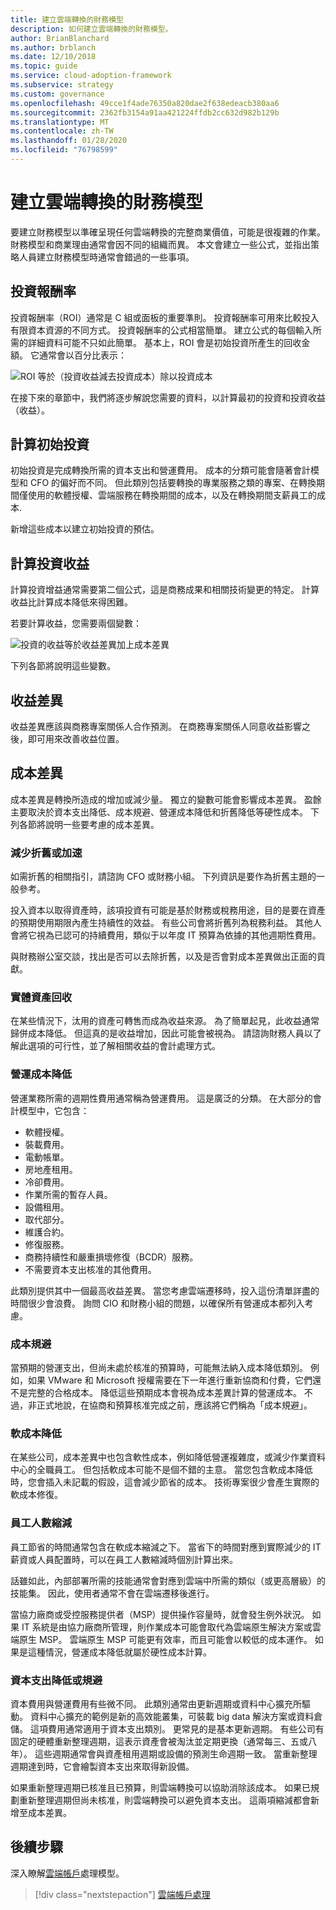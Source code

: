 ```yaml
---
title: 建立雲端轉換的財務模型
description: 如何建立雲端轉換的財務模型。
author: BrianBlanchard
ms.author: brblanch
ms.date: 12/10/2018
ms.topic: guide
ms.service: cloud-adoption-framework
ms.subservice: strategy
ms.custom: governance
ms.openlocfilehash: 49cce1f4ade76350a820dae2f638edeacb380aa6
ms.sourcegitcommit: 2362fb3154a91aa421224ffdb2cc632d982b129b
ms.translationtype: MT
ms.contentlocale: zh-TW
ms.lasthandoff: 01/28/2020
ms.locfileid: "76798599"
---
```

# <a name="create-a-financial-model-for-cloud-transformation"></a>建立雲端轉換的財務模型

要建立財務模型以準確呈現任何雲端轉換的完整商業價值，可能是很複雜的作業。 財務模型和商業理由通常會因不同的組織而異。 本文會建立一些公式，並指出策略人員建立財務模型時通常會錯過的一些事項。

## <a name="return-on-investment"></a>投資報酬率

投資報酬率（ROI）通常是 C 組或面板的重要準則。 投資報酬率可用來比較投入有限資本資源的不同方式。 投資報酬率的公式相當簡單。 建立公式的每個輸入所需的詳細資料可能不只如此簡單。 基本上，ROI 會是初始投資所產生的回收金額。 它通常會以百分比表示：

![ROI 等於（投資收益減去投資成本）除以投資成本](../_images/strategy/formula-roi.png)

在接下來的章節中，我們將逐步解說您需要的資料，以計算最初的投資和投資收益（收益）。

## <a name="calculate-initial-investment"></a>計算初始投資

初始投資是完成轉換所需的資本支出和營運費用。 成本的分類可能會隨著會計模型和 CFO 的偏好而不同。 但此類別包括要轉換的專業服務之類的專案、在轉換期間僅使用的軟體授權、雲端服務在轉換期間的成本，以及在轉換期間支薪員工的成本.

新增這些成本以建立初始投資的預估。

## <a name="calculate-the-gain-from-investment"></a>計算投資收益

計算投資增益通常需要第二個公式，這是商務成果和相關技術變更的特定。 計算收益比計算成本降低來得困難。

若要計算收益，您需要兩個變數：

![投資的收益等於收益差異加上成本差異](../_images/strategy/formula-gain-from-investment.png)

下列各節將說明這些變數。

## <a name="revenue-deltas"></a>收益差異

收益差異應該與商務專案關係人合作預測。 在商務專案關係人同意收益影響之後，即可用來改善收益位置。

## <a name="cost-deltas"></a>成本差異

成本差異是轉換所造成的增加或減少量。 獨立的變數可能會影響成本差異。 盈餘主要取決於資本支出降低、成本規避、營運成本降低和折舊降低等硬性成本。 下列各節將說明一些要考慮的成本差異。

### <a name="depreciation-reduction-or-acceleration"></a>減少折舊或加速

如需折舊的相關指引，請諮詢 CFO 或財務小組。 下列資訊是要作為折舊主題的一般參考。

投入資本以取得資產時，該項投資有可能是基於財務或稅務用途，目的是要在資產的預期使用期限內產生持續性的效益。 有些公司會將折舊列為稅務利益。 其他人會將它視為已認可的持續費用，類似于以年度 IT 預算為依據的其他週期性費用。

與財務辦公室交談，找出是否可以去除折舊，以及是否會對成本差異做出正面的貢獻。

### <a name="physical-asset-recovery"></a>實體資產回收

在某些情況下，汰用的資產可轉售而成為收益來源。 為了簡單起見，此收益通常歸併成本降低。 但這真的是收益增加，因此可能會被視為。 請諮詢財務人員以了解此選項的可行性，並了解相關收益的會計處理方式。

### <a name="operational-cost-reductions"></a>營運成本降低

營運業務所需的週期性費用通常稱為營運費用。 這是廣泛的分類。 在大部分的會計模型中，它包含：

- 軟體授權。
- 裝載費用。
- 電動帳單。
- 房地產租用。
- 冷卻費用。
- 作業所需的暫存人員。
- 設備租用。
- 取代部分。
- 維護合約。
- 修復服務。
- 商務持續性和嚴重損壞修復（BCDR）服務。
- 不需要資本支出核准的其他費用。

此類別提供其中一個最高收益差異。 當您考慮雲端遷移時，投入這份清單詳盡的時間很少會浪費。 詢問 CIO 和財務小組的問題，以確保所有營運成本都列入考慮。

### <a name="cost-avoidance"></a>成本規避

當預期的營運支出，但尚未處於核准的預算時，可能無法納入成本降低類別。 例如，如果 VMware 和 Microsoft 授權需要在下一年進行重新協商和付費，它們還不是完整的合格成本。 降低這些預期成本會視為成本差異計算的營運成本。 不過，非正式地說，在協商和預算核准完成之前，應該將它們稱為「成本規避」。

### <a name="soft-cost-reductions"></a>軟成本降低

在某些公司，成本差異中也包含軟性成本，例如降低營運複雜度，或減少作業資料中心的全職員工。 但包括軟成本可能不是個不錯的主意。 當您包含軟成本降低時，您會插入未記載的假設，這會減少節省的成本。 技術專案很少會產生實際的軟成本修復。

### <a name="headcount-reductions"></a>員工人數縮減

員工節省的時間通常包含在軟成本縮減之下。 當省下的時間對應到實際減少的 IT 薪資或人員配置時，可以在員工人數縮減時個別計算出來。

話雖如此，內部部署所需的技能通常會對應到雲端中所需的類似（或更高層級）的技能集。 因此，使用者通常不會在雲端遷移後進行。

當協力廠商或受控服務提供者（MSP）提供操作容量時，就會發生例外狀況。 如果 IT 系統是由協力廠商所管理，則作業成本可能會取代為雲端原生解決方案或雲端原生 MSP。 雲端原生 MSP 可能更有效率，而且可能會以較低的成本運作。 如果是這種情況，營運成本降低就屬於硬性成本計算。

### <a name="capital-expense-reductions-or-avoidance"></a>資本支出降低或規避

資本費用與營運費用有些微不同。 此類別通常由更新週期或資料中心擴充所驅動。 資料中心擴充的範例是新的高效能叢集，可裝載 big data 解決方案或資料倉儲。 這項費用通常適用于資本支出類別。 更常見的是基本更新週期。 有些公司有固定的硬體重新整理週期，這表示資產會被淘汰並定期更換（通常每三、五或八年）。 這些週期通常會與資產租用週期或設備的預測生命週期一致。 當重新整理週期達到時，它會繪製資本支出來取得新設備。

如果重新整理週期已核准且已預算，則雲端轉換可以協助消除該成本。 如果已規劃重新整理週期但尚未核准，則雲端轉換可以避免資本支出。 這兩項縮減都會新增至成本差異。

## <a name="next-steps"></a>後續步驟

深入瞭解[雲端帳戶](./cloud-accounting.md)處理模型。

> [!div class="nextstepaction"]
> [雲端帳戶處理](./cloud-accounting.md)
